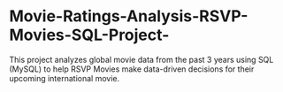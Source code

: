 # Movie-Ratings-Analysis-RSVP-Movies-SQL-Project-
This project analyzes global movie data from the past 3 years using SQL (MySQL) to help RSVP Movies make data-driven decisions for their upcoming international movie. 
